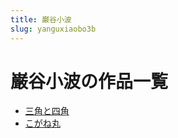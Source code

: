 ```yaml
---
title: 巌谷小波
slug: yanguxiaobo3b
---
```


# 巌谷小波の作品一覧

- [三角と四角](sanjiaotosijiao13)
- [こがね丸](koganewan76)
